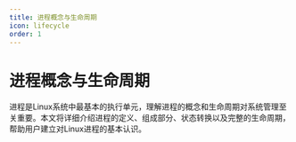 ```yaml
---
title: 进程概念与生命周期
icon: lifecycle
order: 1
---
```


# 进程概念与生命周期

进程是Linux系统中最基本的执行单元，理解进程的概念和生命周期对系统管理至关重要。本文将详细介绍进程的定义、组成部分、状态转换以及完整的生命周期，帮助用户建立对Linux进程的基本认识。
